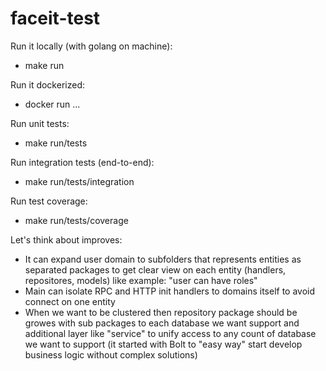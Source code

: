 # faceit-test

Run it locally (with golang on machine):
- make run

Run it dockerized:
- docker run ...

Run unit tests:
- make run/tests

Run integration tests (end-to-end):
- make run/tests/integration

Run test coverage:
- make run/tests/coverage

Let's think about improves:
- It can expand user domain to subfolders that represents entities as separated packages to get clear view on each entity (handlers, repositores, models) like example: "user can have roles"
- Main can isolate RPC and HTTP init handlers to domains itself to avoid connect on one entity
- When we want to be clustered then repository package should be growes with sub packages to each database we want support and additional layer like "service" to unify access to any count of database we want to support (it started with Bolt to "easy way" start develop business logic without complex solutions)